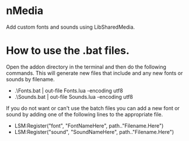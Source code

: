 # nMedia
Add custom fonts and sounds using LibSharedMedia.

# How to use the .bat files.
Open the addon directory in the terminal and then do the following commands.
This will generate new files that include and any new fonts or sounds by filename.

* .\Fonts.bat | out-file Fonts.lua -encoding utf8
* .\Sounds.bat | out-file Sounds.lua -encoding utf8

If you do not want or can't use the batch files you can add a new font or sound by adding one of the following lines to the appropriate file.

* LSM:Register("font", "FontNameHere", path.."Filename.Here")
* LSM:Register("sound", "SoundNameHere", path.."Filename.Here")